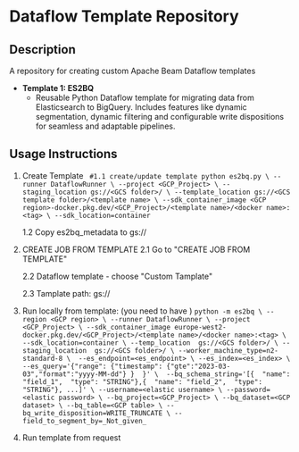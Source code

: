 # Dataflow Template Repository

## Description
A repository for creating custom Apache Beam Dataflow templates

* **Template 1: ES2BQ** 
  * Reusable Python Dataflow template for migrating data from Elasticsearch to BigQuery. Includes features like dynamic segmentation, dynamic filtering and configurable write dispositions for seamless and adaptable pipelines.


## Usage Instructions

1. Create Template
  ` #1.1 create/update template
  python es2bq.py \
   --runner DataflowRunner \
   --project <GCP_Project> \
   --staging_location gs://<GCS folder>/ \
   --template_location gs://<GCS template folder>/<template name> \
    --sdk_container_image <GCP region>-docker.pkg.dev/<GCP_Project>/<template name>/<docker name>:<tag> \
    --sdk_location=container`

   1.2 Copy es2bq_metadata to  gs://<GCS template folder>

2. CREATE JOB FROM TEMPLATE
   2.1 Go to "CREATE JOB FROM TEMPLATE"

   2.2 Dataflow template - choose "Custom Tamplate"

   2.3 Tamplate path: gs://<GCS template folder>
   
3. Run locally from template: (you need to have )
  `python -m es2bq \
      --region <GCP region> \
      --runner DataflowRunner \
      --project <GCP_Project> \
      --sdk_container_image europe-west2-docker.pkg.dev/<GCP_Project>/<template name>/<docker name>:<tag> \
      --sdk_location=container \
      --temp_location  gs://<GCS folder>/ \
      --staging_location  gs://<GCS folder>/ \
      --worker_machine_type=n2-standard-8 \ 
      --es_endpoint=<es_endpoint> \
      --es_index=<es_index> \
      --es_query='{"range": {"timestamp": {"gte":"2023-03-03","format":"yyyy-MM-dd"} }  }' \ 
      --bq_schema_string='[{  "name": "field_1",  "type": "STRING"},{  "name": "field_2",  "type": "STRING"}, ...]' \
      --username=<elastic username> \
      --password=<elastic password> \
      --bq_project=<GCP_Project> \
      --bq_dataset=<GCP dataset> \
      --bq_table=<GCP table> \
      --bq_write_disposition=WRITE_TRUNCATE \
      --field_to_segment_by=_Not_given_
  `
4. Run template from request

  
